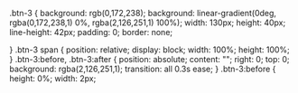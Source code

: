 .btn-3 {
  background: rgb(0,172,238);
background: linear-gradient(0deg, rgba(0,172,238,1) 0%, rgba(2,126,251,1) 100%);
  width: 130px;
  height: 40px;
  line-height: 42px;
  padding: 0;
  border: none;
  
}
.btn-3 span {
  position: relative;
  display: block;
  width: 100%;
  height: 100%;
}
.btn-3:before,
.btn-3:after {
  position: absolute;
  content: "";
  right: 0;
  top: 0;
   background: rgba(2,126,251,1);
  transition: all 0.3s ease;
}
.btn-3:before {
  height: 0%;
  width: 2px;
